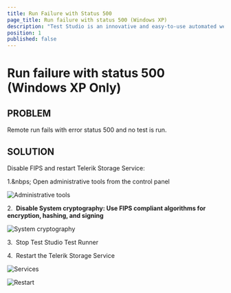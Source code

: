 ```yaml
---
title: Run Failure with Status 500
page_title: Run failure with status 500 (Windows XP)
description: "Test Studio is an innovative and easy-to-use automated web, WPF and load testing solution. Test Studio tests support essential technologies like ASP.NET AJAX, Silverlight, PHP and MVC. HTML5, Testing framework, functional testing, performance testing, load testing, exploratory testing, manual testing."
position: 1
published: false
---
```

# Run failure with status 500 (Windows XP Only)

## PROBLEM

Remote run fails with error status 500 and no test is run.

## SOLUTION

Disable FIPS and restart Telerik Storage Service:

1.&nbps; Open administrative tools from the control panel

![Administrative tools][1]

2.&nbsp; **Disable System cryptography: Use FIPS compliant algorithms for encryption, hashing, and signing**

![System cryptography][2]

3.&nbsp; Stop Test Studio Test Runner

4.&nbsp; Restart the Telerik Storage Service

![Services][3]

![Restart][4]

[1]: /img/troubleshooting-guide/scheduling-issues-tg/run-failure-status-500/fig1.png
[2]: /img/troubleshooting-guide/scheduling-issues-tg/run-failure-status-500/fig2.png
[3]: /img/troubleshooting-guide/scheduling-issues-tg/run-failure-status-500/fig3.png
[4]: /img/troubleshooting-guide/scheduling-issues-tg/run-failure-status-500/fig4.png